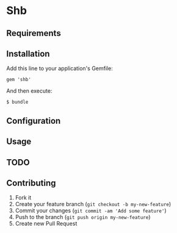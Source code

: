 # Shb

## Requirements

## Installation

Add this line to your application's Gemfile:

    gem 'shb'

And then execute:

    $ bundle

## Configuration

## Usage

## TODO

## Contributing

1. Fork it
2. Create your feature branch (`git checkout -b my-new-feature`)
3. Commit your changes (`git commit -am 'Add some feature'`)
4. Push to the branch (`git push origin my-new-feature`)
5. Create new Pull Request

